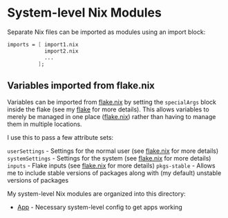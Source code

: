 # System-level Nix Modules
Separate Nix files can be imported as modules using an import block:

```nix
imports = [ import1.nix
            import2.nix
            ...
          ];
```

## Variables imported from flake.nix

Variables can be imported from [flake.nix](../flake.nix) by setting the `specialArgs` block inside the flake (see my [flake](../flake.nix) for more details). This allows variables to merely be managed in one place ([flake.nix](../flake.nix)) rather than having to manage them in multiple locations.

I use this to pass a few attribute sets:

`userSettings` - Settings for the normal user (see [flake.nix](../flake.nix) for more details)
`systemSettings` - Settings for the system (see [flake.nix](../flake.nix) for more details)
`inputs` - Flake inputs (see [flake.nix](../flake.nix) for more details)
`pkgs-stable` - Allows me to include stable versions of packages along with (my default) unstable versions of packages


My system-level Nix modules are organized into this directory:

- [App](./{app}) - Necessary system-level config to get apps working
